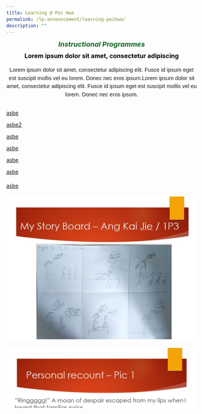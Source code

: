 ```yaml
---
title: Learning @ Pei Hwa
permalink: /lp-announcement/learning-peihwa/
description: ""
---
```

<h5 style="font-weight: bold;margin: 0;color:#0B6623;font-size:18px;text-align:center;" class="header">Instructional Programmes</h5>

<h3 style="margin-top:10px;font-weight: bold;color:#000000;text-align:center;">Lorem ipsum dolor sit amet, consectetur adipiscing </h3>

<p style="font-size:14.5px; line-height:1.5 ;margin-top:5px; font-family:sans-serif;text-align:center;" class="description">Lorem ipsum dolor sit amet, consectetur adipiscing elit. Fusce id ipsum eget est suscipit mollis vel eu lorem. Donec nec eros ipsum.Lorem ipsum dolor sit amet, consectetur adipiscing elit. Fusce id ipsum eget est suscipit mollis vel eu lorem. Donec nec eros ipsum.</p>

<div id="gallery" style="width: 100%; height: 800px;overflow: hidden;
position: relative;z-index: 1;margin:0;">
      <ul id="navigation" style="list-style: none;padding: 0;margin: 0;float:left;">
        <li style="padding: 0;margin: 0;">
          <a href="#picture1" style="display: block;">
						<p>asbe</p>
          </a>
        </li>
        <li style="padding: 0;margin: 0;">
          <a href="#picture2" style="display: block;">
           <p>asbe2</p>
          </a>
        </li>
        <li style="padding: 0;margin: 0;">
          <a href="#picture3" style="display: block;">
            <p>asbe</p>
          </a>
        </li>
        <li style="padding: 0;margin: 0;">
          <a href="#picture4" style="display: block;">
            <p>asbe</p>
          </a>
        </li>
		<li style="padding: 0;margin: 0;">
          <a href="#picture5" style="display: block;">
            <p>asbe</p>
          </a>
        </li>
		  <li style="padding: 0;margin: 0;margin: 5px 0 20px;">
          <a href="#picture6" style="display: block;">
            <p>asbe</p>
          </a>
        </li>
		  <li style="padding: 0;margin: 0;margin: 5px 0 20px;">
          <a href="#picture7" style="display: block;">
            <p>asbe</p>
          </a>
        </li>
</ul>
	
<div id="full-picture" style="width:100%; overflow: hidden;float: right;">
	<div>
		<a name="picture1" style="display: block;"></a>
		<img alt="" src="/images/Kai%20Jie%20Storyboard%201.jpg" style="width:100%;">
	</div>
	<div>
		<a name="picture2" style="display: block;"></a>
		<img alt="" src="/images/Kai%Jie%Storyboard%202.jpg" style="width:100%;">
	</div>
	<div>
		<a name="picture3" style="display: block;"></a>
		<img alt="" src="/images/Kai%20Jie%20Storyboard%203.jpg" style="width:100%;">
	</div>
	<div>
		<a name="picture4" style="display: block;"></a>
		<img alt="" src="/images/Kai%20Jie%20Storyboard%204.jpg">
	</div>
	<div>
		<a name="picture5" style="display: block;"></a>
		<img alt="" src="/images/Kai Jie Storyboard 5.jpg" style="width:100%;">
	</div>
	<div>
		<a name="picture6" style="display: block;"></a>
		<img alt="" src="/images/Kai Jie Storyboard 6.jpg" style="width:100%;">
	</div>
	<div>
		<a name="picture7" style="display: block;"></a>
		<img alt="" src="/images/Kai Jie Storyboard 7.jpg" style="width:100%;">
	</div>
</div></div>